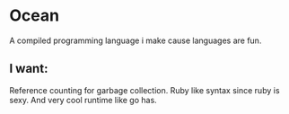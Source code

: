 # Ocean

A compiled programming language i make cause languages are fun.

## I want: 

Reference counting for garbage collection.
Ruby like syntax since ruby is sexy.
And very cool runtime like go has.
